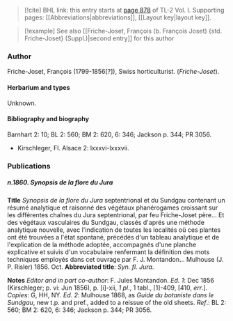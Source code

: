 > [!cite] BHL link: this entry starts at [page 878](https://www.biodiversitylibrary.org/item/103414#page/926/mode/1up) of TL-2 Vol. I.
> Supporting pages: [[Abbreviations|abbreviations]], [[Layout key|layout key]].

> [!example] See also [[Friche-Joset, François (b. François Joset) {std. Friche-Joset} (Suppl.)|second entry]] for this author

### Author

Friche-Joset, François (1799-1856\[?\]), Swiss horticulturist. (*Friche-Joset*).

#### Herbarium and types

Unknown.

#### Bibliography and biography

Barnhart 2: 10; BL 2: 560; BM 2: 620, 6: 346; Jackson p. 344; PR 3056.
- Kirschleger, Fl. Alsace 2: lxxxvi-lxxxvii.

### Publications

##### n.1860. Synopsis de la flore du Jura

**Title**
*Synopsis de la flore du Jura* septentrional et du Sundgau contenant un résumé analytique et raisonné des végétaux phanérogames croissant sur les différentes chaînes du Jura septentrional, par feu Friche-Joset père... Et des végétaux vasculaires du Sundgau, classés d'aprés une méthode analytique nouvelle, avec l'indication de toutes les localités oü ces plantes ont été trouvées a l'état spontané, précédés d'un tableau analytique et de l'explication de la méthode adoptée, accompagnés d'une planche explicative et suivis d'un vocabulaire renfermant la définition des mots techniques employés dans cet ouvrage par F. J. Montandon... Mulhouse (J. P. Risler) 1856. Oct.
**Abbreviated title**: *Syn. fl. Jura*.

**Notes**
*Editor and in part co-author*: F. Jules Montandon.
*Ed. 1*: Dec 1856 (Kirschleger; p. vi: Jun 1856), p. \[i\]-xii, *1 pl*., 1 tabl., \[1\]-409, \[410, *err*.\]. *Copies*: G, HH, NY.
*Ed. 2*: Mulhouse 1868, as *Guide du botaniste dans le Sundgau*, new t.p. and pref., added to a reissue of the old sheets.
*Ref*.: BL 2: 560; BM 2: 620, 6: 346; Jackson p. 344; PR 3056.

